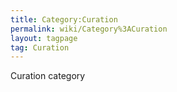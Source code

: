 ```yaml
---
title: Category:Curation
permalink: wiki/Category%3ACuration
layout: tagpage
tag: Curation
---
```


Curation category
